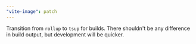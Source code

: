 ```yaml
---
"vite-image": patch
---
```


Transition from `rollup` to `tsup` for builds. There shouldn't be any difference in build output, but development will be quicker.
